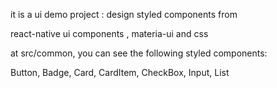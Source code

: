 it is a ui demo project : design styled components from 

react-native ui components , materia-ui and css 

at src/common, you can see the following styled components:

Button, Badge, Card, CardItem, CheckBox, Input, List 

